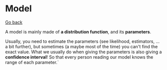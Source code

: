 # Model

[Go back](..)

A model is mainly made of **a distribution function**, and its **parameters**.

Usually, you need to estimate the parameters (see likelihood, estimators, ... a bit further), but sometimes (a maybe most of the time) you can't find the exact value. What we usually do when giving the parameters is also giving a **confidence interval**! So that every person reading our model knows the range of each parameter.`